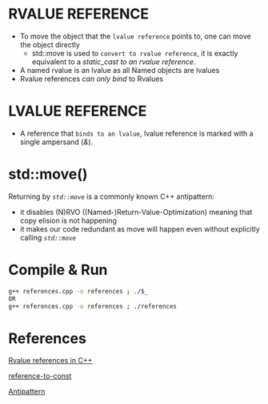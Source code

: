# RVALUE REFERENCE
+ To move the object that the `lvalue reference` points to, one can move the object directly 
    - std::move is used to `convert to rvalue reference`, it is exactly equivalent to a *static_cast to an rvalue reference*.
+ A named rvalue is an lvalue as all Named objects are lvalues
+ Rvalue references _can only bind_ to Rvalues

# LVALUE REFERENCE
+ A reference that `binds to an lvalue`, lvalue reference is marked with a single ampersand (*&*).

# std::move()
Returning by *`std::move`* is a commonly known C++ antipattern:

+ it disables (N)RVO ((Named-)Return-Value-Optimization) meaning that copy elision is not happening
+ it makes our code redundant as move will happen even without explicitly calling *`std::move`*

# Compile & Run
```bash
g++ references.cpp -o references ; ./$_
OR
g++ references.cpp -o references ; ./references
```

# References
[Rvalue references in C++](https://medium.com/pranayaggarwal25/rvalue-references-e99dfd3933ff)

[reference-to-const](https://medium.com/@vgasparyan1995/pass-by-value-vs-pass-by-reference-to-const-c-f8944171e3ce)

[Antipattern](https://github.com/m-peko/craft-cpp/blob/master/_posts/2021-09-28-when-is-an-antipattern-not-an-antipattern.md)